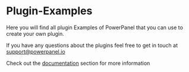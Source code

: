 # Plugin-Examples

Here you will find all plugin Examples of PowerPanel that you can use to create your own plugin.

If you have any questions about the plugins feel free to get in touch at support@powerpanel.io

Check out the [documentation](https://github.com/PowerPanel/Plugin-Examples/wiki)  section for more information
